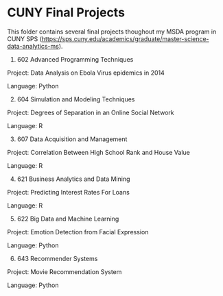 # CUNY Final Projects
This folder contains several final projects thoughout my MSDA program in CUNY SPS (https://sps.cuny.edu/academics/graduate/master-science-data-analytics-ms). 

1) 602 Advanced Programming Techniques

  Project: Data Analysis on Ebola Virus epidemics in 2014

  Language: Python

2) 604 Simulation and Modeling Techniques

  Project: Degrees of Separation in an Online Social Network

  Language: R

3) 607 Data Acquisition and Management

  Project: Correlation Between High School Rank and House Value

  Language: R

4) 621 Business Analytics and Data Mining

  Project: Predicting Interest Rates For Loans

  Language: R

5) 622 Big Data and Machine Learning

  Project: Emotion Detection from Facial Expression

  Language: Python

6) 643 Recommender Systems

  Project: Movie Recommendation System

  Language: Python 
